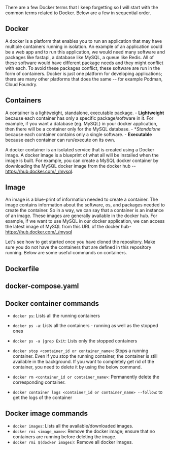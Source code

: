 There are a few Docker terms that I keep forgetting so I will start with the common terms related to Docker. Below are a few in sequential order.

## Docker
A docker is a platform that enables you to run an application that may have multiple containers running in isolation. An example of an application could be a web app and to run this application, we would need many software and packages like fastapi, a database like MySQL, a queue like Redis. All of these software would have different package needs and they might conflict with each. To avoid these packages conflict, these software are run in the form of containers. Docker is just one platform for developing applications; there are many other platforms that does the same -- for example Podman, Cloud Foundry. 


## Containers
A container is a lightweight, standalone, executable package. 
    - **Lightweight** because each container has only a specific package/software in it. For example, if you want a database (eg. MySQL) in your docker application, then there will be a container only for the MySQL database. 
    - **Standalone* because each container contains only a single software. 
    - **Executable** because each container can run/execute on its own. 

A docker container is an isolated service that is created using a Docker image. A docker image is a blueprint of what all will be installed when the image is built. For example, you can create a MySQL docker container by downloading the MySQL docker image from the docker hub -- https://hub.docker.com/_/mysql.

## Image 
An image is a blue-print of information needed to create a container. The image contains information about the software, os, and packages needed to create the container. So in a way, we can say that a container is an instance of an image. These images are generally available in the docker hub. For example, if we want to use MySQL in our docker application, we can access the latest image of MySQL from this URL of the docker hub - https://hub.docker.com/_/mysql

Let's see how to get started once you have cloned the repository. Make sure you do not have the containers that are defined in this repository running. Below are some useful commands on containers.

## Dockerfile


## docker-compose.yaml

## Docker container commands
- `docker ps`: Lists all the running containers
- `docker ps -a`: Lists all the containers - running as well as the stopped ones
- `docker ps -a |grep Exit`: Lists only the stopped containers

- `docker stop <container_id or container_name>`: Stops a running container. Even if you stop the running container, the container is still available in the background. If you want to completely get rid of the container, you need to delete it by using the below command.
- `docker rm <container_id or container_name>`: Permanently delete the corresponding container.

- `docker container logs <container_id or container_name> --follow`: to get the logs of the container

## Docker image commands
- `docker images`: Lists all the available/downloaded images.
- `docker rmi <image_name>`: Remove the docker image; ensure that no containers are running before deleting the image.
- `docker rmi $(docker images)`: Remove all docker images.
